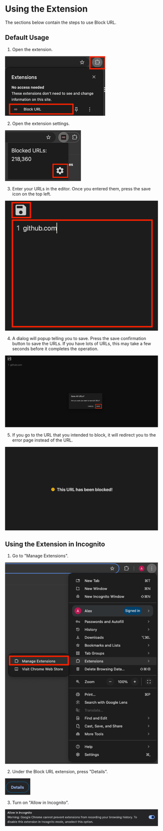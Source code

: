 # Using the Extension

The sections below contain the steps to use Block URL.

## Default Usage

1. Open the extension.

![Open extension](./assets/open-extension.png)

2. Open the extension settings.

![Open extension settings](./assets/open-extension-settings.png)

3. Enter your URLs in the editor. Once you entered them, press the save icon on the top left.

![Enter urls and press save button](./assets/enter-urls-and-press-save-button.png)

4. A dialog will popup telling you to save. Press the save confirmation button to save the URLs. If you have lots of URLs, this may take a few seconds before it completes the operation.

![Confirm save](./assets/confirm-save.png)

5. If you go to the URL that you intended to block, it will redirect you to the error page instead of the URL.

![Url has been blocked](./assets/url-has-been-blocked.png)

## Using the Extension in Incognito

1. Go to "Manage Extensions".

![Manage extensions](./assets/manage-extensions.png)

2. Under the Block URL extension, press "Details".

![Details](./assets/details.png)

3. Turn on "Allow in Incognito".

![Allow in incognito](./assets/allow-in-incognito.png)

